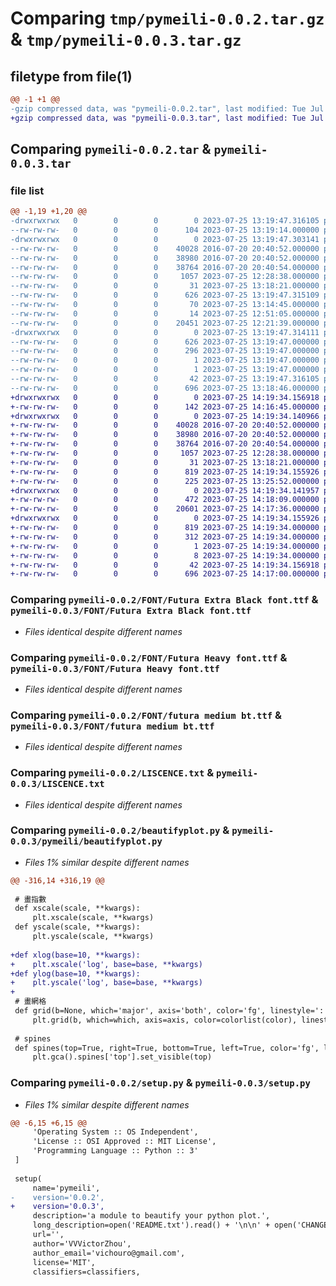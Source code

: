 # Comparing `tmp/pymeili-0.0.2.tar.gz` & `tmp/pymeili-0.0.3.tar.gz`

## filetype from file(1)

```diff
@@ -1 +1 @@
-gzip compressed data, was "pymeili-0.0.2.tar", last modified: Tue Jul 25 13:19:47 2023, max compression
+gzip compressed data, was "pymeili-0.0.3.tar", last modified: Tue Jul 25 14:19:34 2023, max compression
```

## Comparing `pymeili-0.0.2.tar` & `pymeili-0.0.3.tar`

### file list

```diff
@@ -1,19 +1,20 @@
-drwxrwxrwx   0        0        0        0 2023-07-25 13:19:47.316105 pymeili-0.0.2/
--rw-rw-rw-   0        0        0      104 2023-07-25 13:19:14.000000 pymeili-0.0.2/CHANGELOG.txt
-drwxrwxrwx   0        0        0        0 2023-07-25 13:19:47.303141 pymeili-0.0.2/FONT/
--rw-rw-rw-   0        0        0    40028 2016-07-20 20:40:52.000000 pymeili-0.0.2/FONT/Futura Extra Black font.ttf
--rw-rw-rw-   0        0        0    38980 2016-07-20 20:40:52.000000 pymeili-0.0.2/FONT/Futura Heavy font.ttf
--rw-rw-rw-   0        0        0    38764 2016-07-20 20:40:54.000000 pymeili-0.0.2/FONT/futura medium bt.ttf
--rw-rw-rw-   0        0        0     1057 2023-07-25 12:28:38.000000 pymeili-0.0.2/LISCENCE.txt
--rw-rw-rw-   0        0        0       31 2023-07-25 13:18:21.000000 pymeili-0.0.2/MANIFEST.in
--rw-rw-rw-   0        0        0      626 2023-07-25 13:19:47.315109 pymeili-0.0.2/PKG-INFO
--rw-rw-rw-   0        0        0       70 2023-07-25 13:14:45.000000 pymeili-0.0.2/README.txt
--rw-rw-rw-   0        0        0       14 2023-07-25 12:51:05.000000 pymeili-0.0.2/__init__.py
--rw-rw-rw-   0        0        0    20451 2023-07-25 12:21:39.000000 pymeili-0.0.2/beautifyplot.py
-drwxrwxrwx   0        0        0        0 2023-07-25 13:19:47.314111 pymeili-0.0.2/pymeili.egg-info/
--rw-rw-rw-   0        0        0      626 2023-07-25 13:19:47.000000 pymeili-0.0.2/pymeili.egg-info/PKG-INFO
--rw-rw-rw-   0        0        0      296 2023-07-25 13:19:47.000000 pymeili-0.0.2/pymeili.egg-info/SOURCES.txt
--rw-rw-rw-   0        0        0        1 2023-07-25 13:19:47.000000 pymeili-0.0.2/pymeili.egg-info/dependency_links.txt
--rw-rw-rw-   0        0        0        1 2023-07-25 13:19:47.000000 pymeili-0.0.2/pymeili.egg-info/top_level.txt
--rw-rw-rw-   0        0        0       42 2023-07-25 13:19:47.316105 pymeili-0.0.2/setup.cfg
--rw-rw-rw-   0        0        0      696 2023-07-25 13:18:46.000000 pymeili-0.0.2/setup.py
+drwxrwxrwx   0        0        0        0 2023-07-25 14:19:34.156918 pymeili-0.0.3/
+-rw-rw-rw-   0        0        0      142 2023-07-25 14:16:45.000000 pymeili-0.0.3/CHANGELOG.txt
+drwxrwxrwx   0        0        0        0 2023-07-25 14:19:34.140966 pymeili-0.0.3/FONT/
+-rw-rw-rw-   0        0        0    40028 2016-07-20 20:40:52.000000 pymeili-0.0.3/FONT/Futura Extra Black font.ttf
+-rw-rw-rw-   0        0        0    38980 2016-07-20 20:40:52.000000 pymeili-0.0.3/FONT/Futura Heavy font.ttf
+-rw-rw-rw-   0        0        0    38764 2016-07-20 20:40:54.000000 pymeili-0.0.3/FONT/futura medium bt.ttf
+-rw-rw-rw-   0        0        0     1057 2023-07-25 12:28:38.000000 pymeili-0.0.3/LISCENCE.txt
+-rw-rw-rw-   0        0        0       31 2023-07-25 13:18:21.000000 pymeili-0.0.3/MANIFEST.in
+-rw-rw-rw-   0        0        0      819 2023-07-25 14:19:34.155926 pymeili-0.0.3/PKG-INFO
+-rw-rw-rw-   0        0        0      225 2023-07-25 13:25:52.000000 pymeili-0.0.3/README.txt
+drwxrwxrwx   0        0        0        0 2023-07-25 14:19:34.141957 pymeili-0.0.3/pymeili/
+-rw-rw-rw-   0        0        0      472 2023-07-25 14:18:09.000000 pymeili-0.0.3/pymeili/__init__.py
+-rw-rw-rw-   0        0        0    20601 2023-07-25 14:17:36.000000 pymeili-0.0.3/pymeili/beautifyplot.py
+drwxrwxrwx   0        0        0        0 2023-07-25 14:19:34.155926 pymeili-0.0.3/pymeili.egg-info/
+-rw-rw-rw-   0        0        0      819 2023-07-25 14:19:34.000000 pymeili-0.0.3/pymeili.egg-info/PKG-INFO
+-rw-rw-rw-   0        0        0      312 2023-07-25 14:19:34.000000 pymeili-0.0.3/pymeili.egg-info/SOURCES.txt
+-rw-rw-rw-   0        0        0        1 2023-07-25 14:19:34.000000 pymeili-0.0.3/pymeili.egg-info/dependency_links.txt
+-rw-rw-rw-   0        0        0        8 2023-07-25 14:19:34.000000 pymeili-0.0.3/pymeili.egg-info/top_level.txt
+-rw-rw-rw-   0        0        0       42 2023-07-25 14:19:34.156918 pymeili-0.0.3/setup.cfg
+-rw-rw-rw-   0        0        0      696 2023-07-25 14:17:00.000000 pymeili-0.0.3/setup.py
```

### Comparing `pymeili-0.0.2/FONT/Futura Extra Black font.ttf` & `pymeili-0.0.3/FONT/Futura Extra Black font.ttf`

 * *Files identical despite different names*

### Comparing `pymeili-0.0.2/FONT/Futura Heavy font.ttf` & `pymeili-0.0.3/FONT/Futura Heavy font.ttf`

 * *Files identical despite different names*

### Comparing `pymeili-0.0.2/FONT/futura medium bt.ttf` & `pymeili-0.0.3/FONT/futura medium bt.ttf`

 * *Files identical despite different names*

### Comparing `pymeili-0.0.2/LISCENCE.txt` & `pymeili-0.0.3/LISCENCE.txt`

 * *Files identical despite different names*

### Comparing `pymeili-0.0.2/beautifyplot.py` & `pymeili-0.0.3/pymeili/beautifyplot.py`

 * *Files 1% similar despite different names*

```diff
@@ -316,14 +316,19 @@
 
 # 畫指數
 def xscale(scale, **kwargs):
     plt.xscale(scale, **kwargs)
 def yscale(scale, **kwargs):
     plt.yscale(scale, **kwargs)
 
+def xlog(base=10, **kwargs):
+    plt.xscale('log', base=base, **kwargs)
+def ylog(base=10, **kwargs):
+    plt.yscale('log', base=base, **kwargs)
+
 # 畫網格
 def grid(b=None, which='major', axis='both', color='fg', linestyle=':', linewidth=0.5, **kwargs):
     plt.grid(b, which=which, axis=axis, color=colorlist(color), linestyle=linestyle, linewidth=linewidth, **kwargs)
 
 # spines
 def spines(top=True, right=True, bottom=True, left=True, color='fg', linewidth=3, **kwargs):
     plt.gca().spines['top'].set_visible(top)
```

### Comparing `pymeili-0.0.2/setup.py` & `pymeili-0.0.3/setup.py`

 * *Files 1% similar despite different names*

```diff
@@ -6,15 +6,15 @@
     'Operating System :: OS Independent',
     'License :: OSI Approved :: MIT License',
     'Programming Language :: Python :: 3'
 ]
 
 setup(
     name='pymeili',
-    version='0.0.2',
+    version='0.0.3',
     description='a module to beautify your python plot.',
     long_description=open('README.txt').read() + '\n\n' + open('CHANGELOG.txt').read(),
     url='',
     author='VVVictorZhou',
     author_email='vichouro@gmail.com',
     license='MIT',
     classifiers=classifiers,
```

